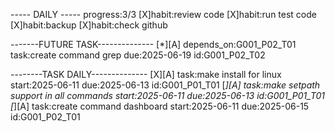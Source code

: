 ----- DAILY -----
progress:3/3
[X]habit:review code
[X]habit:run test code
[X]habit:backup
[X]habit:check github

-------FUTURE TASK--------------
[*][A] depends_on:G001_P02_T01 task:create command grep due:2025-06-19  id:G001_P02_T02

--------TASK DAILY--------------
[X][A] task:make install for linux start:2025-06-11 due:2025-06-13 id:G001_P01_T01
[*][A] task:make setpath support in all commands  start:2025-06-11 due:2025-06-13 id:G001_P01_T01 
[*][A] task:create command dashboard start:2025-06-11 due:2025-06-15 id:G001_P02_T01 

